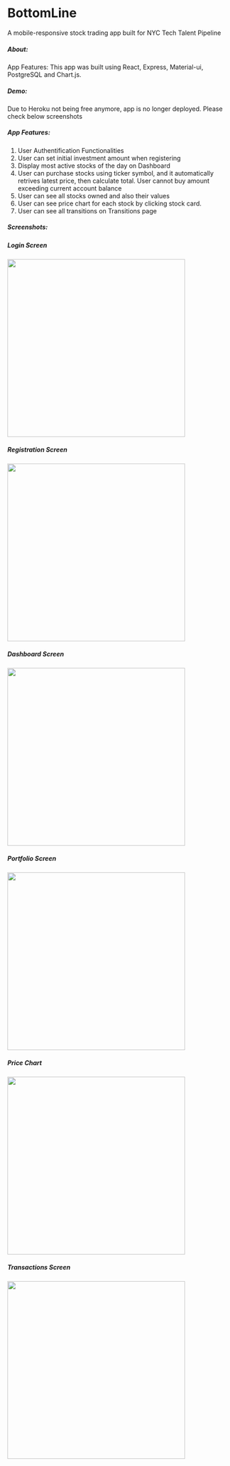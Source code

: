 # BottomLine
A mobile-responsive stock trading app built for NYC Tech Talent Pipeline

##### About: 
App Features: 
This app was built using React, Express, Material-ui, PostgreSQL and Chart.js. 

##### Demo: 
Due to Heroku not being free anymore, app is no longer deployed. Please check below screenshots


##### App Features: 
1. User Authentification Functionalities
2. User can set initial investment amount when registering
2. Display most active stocks of the day on Dashboard
3. User can purchase stocks using ticker symbol, and it automatically retrives latest price, then calculate total. User cannot buy amount exceeding current account balance
4. User can see all stocks owned and also their values
5. User can see price chart for each stock by clicking stock card. 
6. User can see all transitions on Transitions page

##### Screenshots:
##### Login Screen
<img src="https://i.ibb.co/L0V3LVh/Screen-Shot-2020-02-27-at-1-18-59-AM.png" width="400">

##### Registration Screen
<img src="https://i.ibb.co/1ZHj82n/Screen-Shot-2020-02-27-at-1-19-07-AM.png" width="400">

##### Dashboard Screen
<img src="https://i.ibb.co/MfSN4X3/Screen-Shot-2020-02-27-at-1-19-19-AM.png" width="400">

##### Portfolio Screen
<img src="https://i.ibb.co/nRYdtkK/Screen-Shot-2020-02-27-at-1-19-26-AM.png" width="400">

##### Price Chart
<img src="https://i.ibb.co/S3TjJFm/Screen-Shot-2020-02-27-at-1-19-33-AM.png" width="400">

##### Transactions Screen
<img src="http://https://i.ibb.co/M93fgyf/Screen-Shot-2020-02-27-at-1-19-41-AM.png" width="400">
